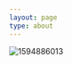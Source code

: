 ```yaml
---
layout: page
type: about
---
```


![1594886013](https://yui77111.github.io/assets/images/about.png)
